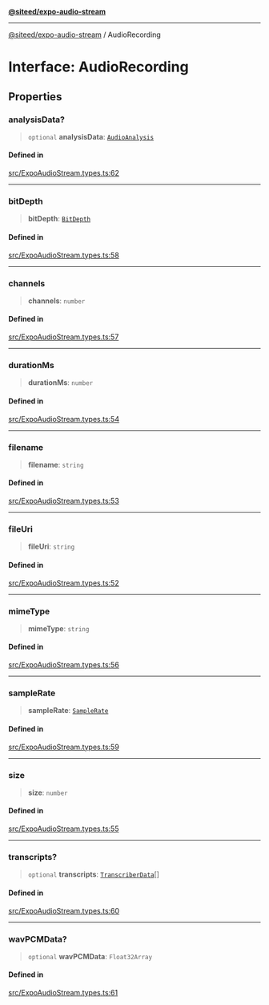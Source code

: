 [**@siteed/expo-audio-stream**](../README.md)

***

[@siteed/expo-audio-stream](../README.md) / AudioRecording

# Interface: AudioRecording

## Properties

### analysisData?

> `optional` **analysisData**: [`AudioAnalysis`](AudioAnalysis.md)

#### Defined in

[src/ExpoAudioStream.types.ts:62](https://github.com/deeeed/expo-audio-stream/blob/24b2e6da0e39a36256d58f11079264f58ff0ee20/packages/expo-audio-stream/src/ExpoAudioStream.types.ts#L62)

***

### bitDepth

> **bitDepth**: [`BitDepth`](../type-aliases/BitDepth.md)

#### Defined in

[src/ExpoAudioStream.types.ts:58](https://github.com/deeeed/expo-audio-stream/blob/24b2e6da0e39a36256d58f11079264f58ff0ee20/packages/expo-audio-stream/src/ExpoAudioStream.types.ts#L58)

***

### channels

> **channels**: `number`

#### Defined in

[src/ExpoAudioStream.types.ts:57](https://github.com/deeeed/expo-audio-stream/blob/24b2e6da0e39a36256d58f11079264f58ff0ee20/packages/expo-audio-stream/src/ExpoAudioStream.types.ts#L57)

***

### durationMs

> **durationMs**: `number`

#### Defined in

[src/ExpoAudioStream.types.ts:54](https://github.com/deeeed/expo-audio-stream/blob/24b2e6da0e39a36256d58f11079264f58ff0ee20/packages/expo-audio-stream/src/ExpoAudioStream.types.ts#L54)

***

### filename

> **filename**: `string`

#### Defined in

[src/ExpoAudioStream.types.ts:53](https://github.com/deeeed/expo-audio-stream/blob/24b2e6da0e39a36256d58f11079264f58ff0ee20/packages/expo-audio-stream/src/ExpoAudioStream.types.ts#L53)

***

### fileUri

> **fileUri**: `string`

#### Defined in

[src/ExpoAudioStream.types.ts:52](https://github.com/deeeed/expo-audio-stream/blob/24b2e6da0e39a36256d58f11079264f58ff0ee20/packages/expo-audio-stream/src/ExpoAudioStream.types.ts#L52)

***

### mimeType

> **mimeType**: `string`

#### Defined in

[src/ExpoAudioStream.types.ts:56](https://github.com/deeeed/expo-audio-stream/blob/24b2e6da0e39a36256d58f11079264f58ff0ee20/packages/expo-audio-stream/src/ExpoAudioStream.types.ts#L56)

***

### sampleRate

> **sampleRate**: [`SampleRate`](../type-aliases/SampleRate.md)

#### Defined in

[src/ExpoAudioStream.types.ts:59](https://github.com/deeeed/expo-audio-stream/blob/24b2e6da0e39a36256d58f11079264f58ff0ee20/packages/expo-audio-stream/src/ExpoAudioStream.types.ts#L59)

***

### size

> **size**: `number`

#### Defined in

[src/ExpoAudioStream.types.ts:55](https://github.com/deeeed/expo-audio-stream/blob/24b2e6da0e39a36256d58f11079264f58ff0ee20/packages/expo-audio-stream/src/ExpoAudioStream.types.ts#L55)

***

### transcripts?

> `optional` **transcripts**: [`TranscriberData`](TranscriberData.md)[]

#### Defined in

[src/ExpoAudioStream.types.ts:60](https://github.com/deeeed/expo-audio-stream/blob/24b2e6da0e39a36256d58f11079264f58ff0ee20/packages/expo-audio-stream/src/ExpoAudioStream.types.ts#L60)

***

### wavPCMData?

> `optional` **wavPCMData**: `Float32Array`

#### Defined in

[src/ExpoAudioStream.types.ts:61](https://github.com/deeeed/expo-audio-stream/blob/24b2e6da0e39a36256d58f11079264f58ff0ee20/packages/expo-audio-stream/src/ExpoAudioStream.types.ts#L61)
